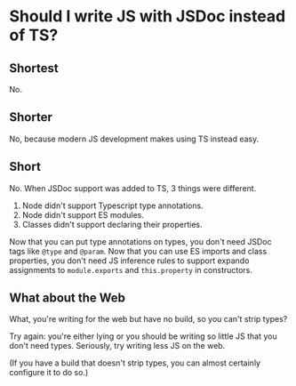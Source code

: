 # Should I write JS with JSDoc instead of TS?

## Shortest
No.

## Shorter
No, because modern JS development makes using TS instead easy.

## Short
No. When JSDoc support was added to TS, 3 things were different.

1. Node didn't support Typescript type annotations.
2. Node didn't support ES modules.
3. Classes didn't support declaring their properties.

Now that you can put type annotations on types, you don't need JSDoc tags like `@type` and `@param`.
Now that you can use ES imports and class properties, you don't need JS inference rules to support expando assignments to `module.exports` and `this.property` in constructors.

## What about the Web
What, you're writing for the web but have no build, so you can't strip types?

Try again: you're either lying or you should be writing so little JS that you don't need types.
Seriously, try writing less JS on the web.

(If you have a build that doesn't strip types, you can almost certainly configure it to do so.)



